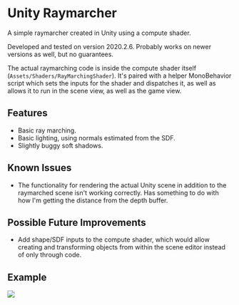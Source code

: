 # Unity Raymarcher
A simple raymarcher created in Unity using a compute shader.

Developed and tested on version 2020.2.6. Probably works on newer versions as well, but no guarantees.

The actual raymarching code is inside the compute shader itself (`Assets/Shaders/RayMarchingShader`). It's paired with a helper MonoBehavior script which sets the inputs for the shader and dispatches it, as well as allows it to run in the scene view, as well as the game view.

## Features
* Basic ray marching.
* Basic lighting, using normals estimated from the SDF.
* Slightly buggy soft shadows.

## Known Issues
* The functionality for rendering the actual Unity scene in addition to the raymarched scene isn't working correctly. Has something to do with how I'm getting the distance from the depth buffer.

## Possible Future Improvements
* Add shape/SDF inputs to the compute shader, which would allow creating and transforming objects from within the scene editor instead of only through code.

## Example
![](https://cdn.discordapp.com/attachments/281249883263074305/1068021441326497862/image.png)